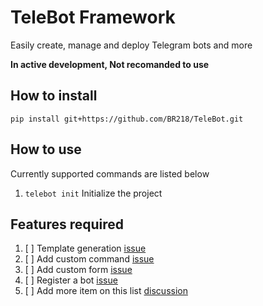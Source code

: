 # TeleBot Framework

Easily create, manage and deploy Telegram bots and more 

**In active development, Not recomanded to use**

## How to install
`pip install git+https://github.com/BR218/TeleBot.git`

## How to use

Currently supported commands are listed below

1. `telebot init` Initialize the project


## Features required

1. [ ] Template generation [issue](https://github.com/BR218/TeleBot/issues/1)
2. [ ] Add custom command [issue](https://github.com/BR218/TeleBot/issues/2)
3. [ ] Add custom form [issue](https://github.com/BR218/TeleBot/issues/3)
4. [ ] Register a bot [issue](https://github.com/BR218/TeleBot/issues/4)
5. [ ] Add more item on this list [discussion](https://github.com/BR218/TeleBot/discussions/5)

